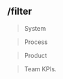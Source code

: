 

##  /filter

> System

> Process

> Product 

> Team KPIs.
<!--stackedit_data:
eyJoaXN0b3J5IjpbNTQ2MDI3NzE0XX0=
-->